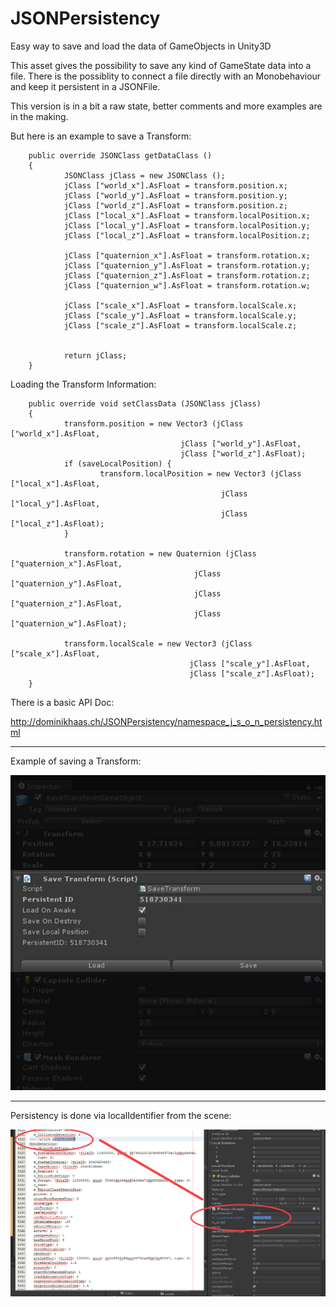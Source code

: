 # JSONPersistency
Easy way to save and load the data of GameObjects in Unity3D

This asset gives the possibility to save any kind of GameState data into a file.
There is the possiblity to connect a file directly with an Monobehaviour and keep it persistent in a JSONFile.

This version is in a bit a raw state, better comments and more examples are in the making.

But here is an example to save a Transform:


		public override JSONClass getDataClass ()
		{
				JSONClass jClass = new JSONClass ();
				jClass ["world_x"].AsFloat = transform.position.x;
				jClass ["world_y"].AsFloat = transform.position.y;
				jClass ["world_z"].AsFloat = transform.position.z;
				jClass ["local_x"].AsFloat = transform.localPosition.x;
				jClass ["local_y"].AsFloat = transform.localPosition.y;
				jClass ["local_z"].AsFloat = transform.localPosition.z;

				jClass ["quaternion_x"].AsFloat = transform.rotation.x;
				jClass ["quaternion_y"].AsFloat = transform.rotation.y;
				jClass ["quaternion_z"].AsFloat = transform.rotation.z;
				jClass ["quaternion_w"].AsFloat = transform.rotation.w;

				jClass ["scale_x"].AsFloat = transform.localScale.x;
				jClass ["scale_y"].AsFloat = transform.localScale.y;
				jClass ["scale_z"].AsFloat = transform.localScale.z;

		
				return jClass;
		}
		

Loading the Transform Information:


		public override void setClassData (JSONClass jClass)
		{
				transform.position = new Vector3 (jClass ["world_x"].AsFloat,
		                                  jClass ["world_y"].AsFloat,
		                                  jClass ["world_z"].AsFloat);
				if (saveLocalPosition) {
						transform.localPosition = new Vector3 (jClass ["local_x"].AsFloat,
			                                       jClass ["local_y"].AsFloat,
			                                       jClass ["local_z"].AsFloat);
				}

				transform.rotation = new Quaternion (jClass ["quaternion_x"].AsFloat,
		                                     jClass ["quaternion_y"].AsFloat,
		                                     jClass ["quaternion_z"].AsFloat,
		                                     jClass ["quaternion_w"].AsFloat);

				transform.localScale = new Vector3 (jClass ["scale_x"].AsFloat,
		                                    jClass ["scale_y"].AsFloat,
		                                    jClass ["scale_z"].AsFloat);
		}
		

There is a basic API Doc:

http://dominikhaas.ch/JSONPersistency/namespace_j_s_o_n_persistency.html

---

Example of saving a Transform:

![SaveTransform](https://raw.githubusercontent.com/DomDomHaas/JSONPersistency/master/JSONPersist_Savetransform.jpg)


---

Persistency is done via localIdentifier from the scene:

![SavingTheLocalIdentifier](https://raw.githubusercontent.com/DomDomHaas/JSONPersistency/master/local_identifier.jpg)

